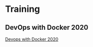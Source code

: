# Training

## DevOps with Docker 2020
[Devops with Docker 2020](https://github.com/Paddy3108/Training/tree/master/DevOps%20with%20Docker%202020)